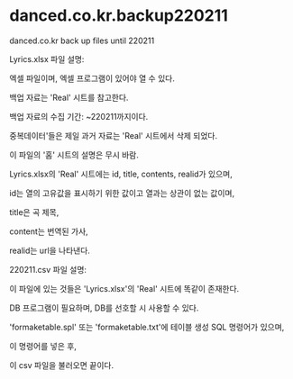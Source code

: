 # danced.co.kr.backup220211
danced.co.kr back up files until 220211






Lyrics.xlsx 파일 설명:

엑셀 파일이며, 엑셀 프로그램이 있어야 열 수 있다.

백업 자료는 'Real' 시트를 참고한다.

백업 자료의 수집 기간: ~220211까지이다.

중복데이터'들은 제일 과거 자료는 'Real' 시트에서 삭제 되었다.

이 파일의 '홈' 시트의 설명은 무시 바람.

Lyrics.xlsx의 'Real' 시트에는 id, title, contents, realid가 있으며,

id는 열의 고유값을 표시하기 위한 값이고 열과는 상관이 없는 값이며,

title은 곡 제목,

content는 번역된 가사,

realid는 url을 나타낸다.






220211.csv 파일 설명:

이 파일에 있는 것들은 'Lyrics.xlsx'의 'Real' 시트에 똑같이 존재한다.

DB 프로그램이 필요하며, DB를 선호할 시 사용할 수 있다.

 'formaketable.spl' 또는 'formaketable.txt'에 테이블 생성 SQL 명령어가 있으며,
 
이 명령어를 넣은 후,

이 csv 파일을 불러오면 끝이다.

